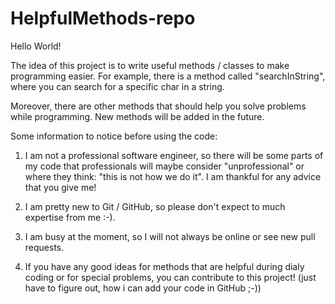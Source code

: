 # HelpfulMethods-repo

Hello World!

The idea of this project is to write useful methods / classes to make programming easier.
For example, there is a method called "searchInString", where you can search for a specific
char in a string.

Moreover, there are other methods that should help you solve problems while programming.
New methods will be added in the future.



Some information to notice before using the code:

1. I am not a professional software engineer, so there will be some parts of my code 
   that professionals will maybe consider "unprofessional" or where they think: "this is not how we do it".
   I am thankful for any advice that you give me!

2. I am pretty new to Git / GitHub, so please don't expect to much expertise from me :-). 

3. I am busy at the moment, so I will not always be online or see new pull requests. 
   
4. If you have any good ideas for methods that are helpful during dialy coding or for special problems, 
   you can contribute to this project! (just have to figure out, how i can add your code in GitHub ;-))

